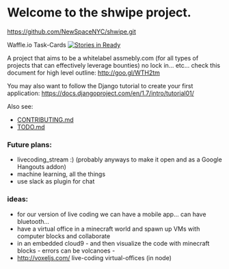 # Welcome to the shwipe project.
https://github.com/NewSpaceNYC/shwipe.git

Waffle.io Task-Cards
[![Stories in Ready](https://badge.waffle.io/NewSpaceNYC/shwipe.png?label=ready&title=Ready)](https://waffle.io/NewSpaceNYC/shwipe)

A project that aims to be a whitelabel assmebly.com (for all types of projects that can effectively leverage bounties)
no lock in... etc... check this document for high level outline: 
http://goo.gl/WTH2tm

You may also want to follow the Django tutorial to create your first application:
https://docs.djangoproject.com/en/1.7/intro/tutorial01/

Also see:
 - [CONTRIBUTING.md](https://github.com/NewSpaceNYC/shwipe/blob/master/CONTRIBUTING.md)
 - [TODO.md](https://github.com/NewSpaceNYC/shwipe/blob/master/TODO.md)

### Future plans:
 - livecoding_stream :) (probably anyways to make it open and as a Google Hangouts addon)
 - machine learning, all the things
 - use slack as plugin for chat

### ideas:
 - for our version of live coding we can have a mobile app... can have bluetooth... 
 - have a virtual office in a minecraft world and spawn up VMs with computer blocks and collaborate
 - in an embedded cloud9 - and then visualize the code with minecraft blocks - errors can be volcanoes - 
 - http://voxeljs.com/ live-coding virtual-offices (in node)